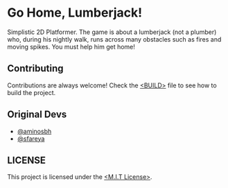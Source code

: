 # Go Home, Lumberjack!

Simplistic 2D Platformer. The game is about a lumberjack (not a plumber) who, during his nightly walk, runs across many obstacles such as fires and moving spikes. You must help him get home!

## Contributing

Contributions are always welcome! Check the [&lt;BUILD&gt;](BUILD) file to see how to build the project.





## Original Devs

- [@aminosbh](https://github.com/aminosbh)
- [@sfareya](https://github.com/sfareya)


## LICENSE

This project is licensed under the [&lt;M.I.T License&gt;](LICENSE).
